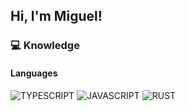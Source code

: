 ## Hi, I'm Miguel!

### :computer: Knowledge <br />

#### Languages
![TYPESCRIPT](https://img.shields.io/badge/-TYPESCRIPT-05122A?style=for-the-badge&logo=typescript)
![JAVASCRIPT](https://img.shields.io/badge/-JAVASCRIPT-05122A?style=for-the-badge&logo=javascript)
![RUST](https://img.shields.io/badge/-RUST-05122A?style=for-the-badge&logo=rust)
